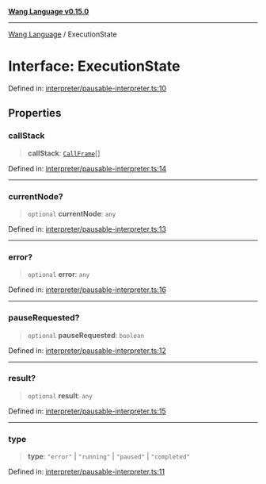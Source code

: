 [**Wang Language v0.15.0**](../README.md)

***

[Wang Language](../globals.md) / ExecutionState

# Interface: ExecutionState

Defined in: [interpreter/pausable-interpreter.ts:10](https://github.com/artpar/wang/blob/be5e9375a9f33023cbd7982dd204f865161200fb/src/interpreter/pausable-interpreter.ts#L10)

## Properties

### callStack

> **callStack**: [`CallFrame`](CallFrame.md)[]

Defined in: [interpreter/pausable-interpreter.ts:14](https://github.com/artpar/wang/blob/be5e9375a9f33023cbd7982dd204f865161200fb/src/interpreter/pausable-interpreter.ts#L14)

***

### currentNode?

> `optional` **currentNode**: `any`

Defined in: [interpreter/pausable-interpreter.ts:13](https://github.com/artpar/wang/blob/be5e9375a9f33023cbd7982dd204f865161200fb/src/interpreter/pausable-interpreter.ts#L13)

***

### error?

> `optional` **error**: `any`

Defined in: [interpreter/pausable-interpreter.ts:16](https://github.com/artpar/wang/blob/be5e9375a9f33023cbd7982dd204f865161200fb/src/interpreter/pausable-interpreter.ts#L16)

***

### pauseRequested?

> `optional` **pauseRequested**: `boolean`

Defined in: [interpreter/pausable-interpreter.ts:12](https://github.com/artpar/wang/blob/be5e9375a9f33023cbd7982dd204f865161200fb/src/interpreter/pausable-interpreter.ts#L12)

***

### result?

> `optional` **result**: `any`

Defined in: [interpreter/pausable-interpreter.ts:15](https://github.com/artpar/wang/blob/be5e9375a9f33023cbd7982dd204f865161200fb/src/interpreter/pausable-interpreter.ts#L15)

***

### type

> **type**: `"error"` \| `"running"` \| `"paused"` \| `"completed"`

Defined in: [interpreter/pausable-interpreter.ts:11](https://github.com/artpar/wang/blob/be5e9375a9f33023cbd7982dd204f865161200fb/src/interpreter/pausable-interpreter.ts#L11)
